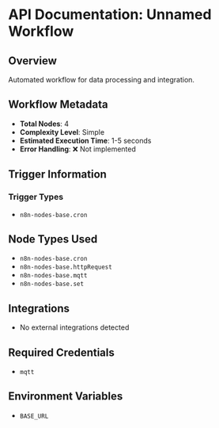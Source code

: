 # API Documentation: Unnamed Workflow

## Overview
Automated workflow for data processing and integration.

## Workflow Metadata
- **Total Nodes**: 4
- **Complexity Level**: Simple
- **Estimated Execution Time**: 1-5 seconds
- **Error Handling**: ❌ Not implemented

## Trigger Information
### Trigger Types
- `n8n-nodes-base.cron`

## Node Types Used
- `n8n-nodes-base.cron`
- `n8n-nodes-base.httpRequest`
- `n8n-nodes-base.mqtt`
- `n8n-nodes-base.set`

## Integrations
- No external integrations detected

## Required Credentials
- `mqtt`

## Environment Variables
- `BASE_URL`
